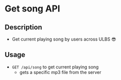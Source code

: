 # Get song API

## Description

- Get current playing song by users across ULBS 😎

## Usage

- `GET /api/song` to get current playing song
  - gets a specific mp3 file from the server
